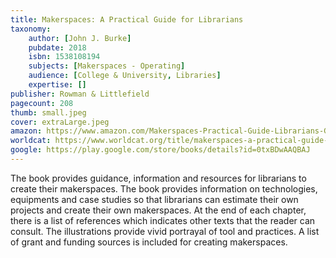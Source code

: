 ```yaml
---
title: Makerspaces: A Practical Guide for Librarians
taxonomy:
	author: [John J. Burke]
	pubdate: 2018
	isbn: 1538108194
	subjects: [Makerspaces - Operating]
	audience: [College & University, Libraries]
	expertise: []
publisher: Rowman & Littlefield
pagecount: 208
thumb: small.jpeg
cover: extraLarge.jpeg
amazon: https://www.amazon.com/Makerspaces-Practical-Guide-Librarians-Guides/dp/1538108186/ref=sr_1_1?keywords=Makerspaces+%3A+a+practical+guide+for+librarians&qid=1570114084&s=gateway&sr=8-1
worldcat: https://www.worldcat.org/title/makerspaces-a-practical-guide-for-librarians/oclc/1053841142&referer=brief_results
google: https://play.google.com/store/books/details?id=0txBDwAAQBAJ
---
```

The book provides guidance, information and resources for librarians to create their makerspaces. The book provides information on technologies, equipments and case studies so that librarians can estimate their own projects and create their own makerspaces. At the end of each chapter, there is a list of references which indicates other texts that the reader can consult. The illustrations provide vivid portrayal of tool and practices. A list of grant and funding sources is included for creating makerspaces.